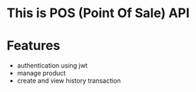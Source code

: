 # This is POS (Point Of Sale) API

# Features

- authentication using jwt
- manage product
- create and view history transaction

